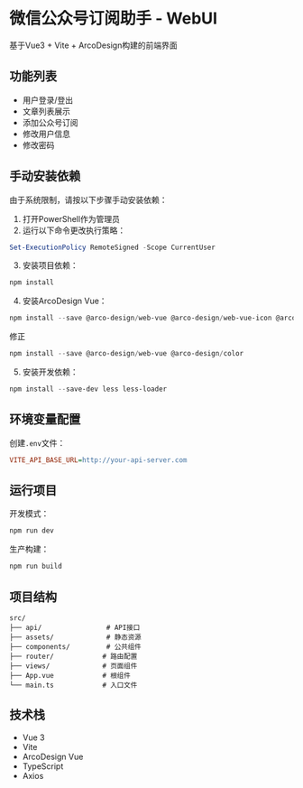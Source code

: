 # 微信公众号订阅助手 - WebUI

基于Vue3 + Vite + ArcoDesign构建的前端界面

## 功能列表
- 用户登录/登出
- 文章列表展示
- 添加公众号订阅
- 修改用户信息
- 修改密码

## 手动安装依赖

由于系统限制，请按以下步骤手动安装依赖：

1. 打开PowerShell作为管理员
2. 运行以下命令更改执行策略：
```powershell
Set-ExecutionPolicy RemoteSigned -Scope CurrentUser
```
3. 安装项目依赖：
```powershell
npm install
```
4. 安装ArcoDesign Vue：
```powershell
npm install --save @arco-design/web-vue @arco-design/web-vue-icon @arco-design/color
```
修正
```powershell
npm install --save @arco-design/web-vue @arco-design/color
```

5. 安装开发依赖：
```powershell
npm install --save-dev less less-loader
```

## 环境变量配置

创建`.env`文件：
```ini
VITE_API_BASE_URL=http://your-api-server.com
```

## 运行项目

开发模式：
```bash
npm run dev
```

生产构建：
```bash
npm run build
```

## 项目结构

```
src/
├── api/                # API接口
├── assets/             # 静态资源
├── components/         # 公共组件
├── router/            # 路由配置
├── views/             # 页面组件
├── App.vue            # 根组件
└── main.ts            # 入口文件
```

## 技术栈
- Vue 3
- Vite
- ArcoDesign Vue
- TypeScript
- Axios